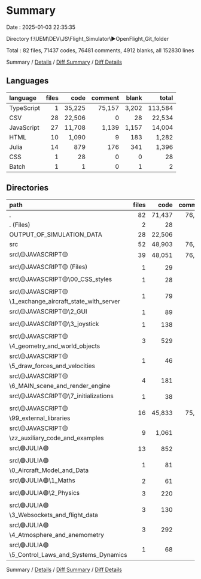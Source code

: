 # Summary

Date : 2025-01-03 22:35:35

Directory f:\\UEM\\DEV\\JS\\Flight_Simulator\\▶OpenFlight_Git_folder

Total : 82 files,  71437 codes, 76481 comments, 4912 blanks, all 152830 lines

Summary / [Details](details.md) / [Diff Summary](diff.md) / [Diff Details](diff-details.md)

## Languages
| language | files | code | comment | blank | total |
| :--- | ---: | ---: | ---: | ---: | ---: |
| TypeScript | 1 | 35,225 | 75,157 | 3,202 | 113,584 |
| CSV | 28 | 22,506 | 0 | 28 | 22,534 |
| JavaScript | 27 | 11,708 | 1,139 | 1,157 | 14,004 |
| HTML | 10 | 1,090 | 9 | 183 | 1,282 |
| Julia | 14 | 879 | 176 | 341 | 1,396 |
| CSS | 1 | 28 | 0 | 0 | 28 |
| Batch | 1 | 1 | 0 | 1 | 2 |

## Directories
| path | files | code | comment | blank | total |
| :--- | ---: | ---: | ---: | ---: | ---: |
| . | 82 | 71,437 | 76,481 | 4,912 | 152,830 |
| . (Files) | 2 | 28 | 3 | 23 | 54 |
| OUTPUT_OF_SIMULATION_DATA | 28 | 22,506 | 0 | 28 | 22,534 |
| src | 52 | 48,903 | 76,478 | 4,861 | 130,242 |
| src\\🟡JAVASCRIPT🟡 | 39 | 48,051 | 76,305 | 4,542 | 128,898 |
| src\\🟡JAVASCRIPT🟡 (Files) | 1 | 29 | 4 | 16 | 49 |
| src\\🟡JAVASCRIPT🟡\\00_CSS_styles | 1 | 28 | 0 | 0 | 28 |
| src\\🟡JAVASCRIPT🟡\\1_exchange_aircraft_state_with_server | 1 | 79 | 30 | 28 | 137 |
| src\\🟡JAVASCRIPT🟡\\2_GUI | 1 | 89 | 5 | 17 | 111 |
| src\\🟡JAVASCRIPT🟡\\3_joystick | 1 | 138 | 53 | 27 | 218 |
| src\\🟡JAVASCRIPT🟡\\4_geometry_and_world_objects | 3 | 529 | 181 | 127 | 837 |
| src\\🟡JAVASCRIPT🟡\\5_draw_forces_and_velocities | 1 | 46 | 11 | 21 | 78 |
| src\\🟡JAVASCRIPT🟡\\6_MAIN_scene_and_render_engine | 4 | 181 | 48 | 61 | 290 |
| src\\🟡JAVASCRIPT🟡\\7_initializations | 1 | 38 | 3 | 17 | 58 |
| src\\🟡JAVASCRIPT🟡\\99_external_libraries | 16 | 45,833 | 75,965 | 4,061 | 125,859 |
| src\\🟡JAVASCRIPT🟡\\zz_auxiliary_code_and_examples | 9 | 1,061 | 5 | 167 | 1,233 |
| src\\🟣JULIA🟣 | 13 | 852 | 173 | 319 | 1,344 |
| src\\🟣JULIA🟣\\0_Aircraft_Model_and_Data | 1 | 81 | 10 | 39 | 130 |
| src\\🟣JULIA🟣\\1_Maths | 2 | 61 | 22 | 31 | 114 |
| src\\🟣JULIA🟣\\2_Physics | 3 | 220 | 64 | 74 | 358 |
| src\\🟣JULIA🟣\\3_Websockets_and_flight_data | 3 | 130 | 36 | 38 | 204 |
| src\\🟣JULIA🟣\\4_Atmosphere_and_anemometry | 3 | 292 | 24 | 117 | 433 |
| src\\🟣JULIA🟣\\5_Control_Laws_and_Systems_Dynamics | 1 | 68 | 17 | 20 | 105 |

Summary / [Details](details.md) / [Diff Summary](diff.md) / [Diff Details](diff-details.md)